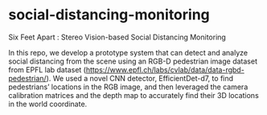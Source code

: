 # social-distancing-monitoring
Six Feet Apart : Stereo Vision-based Social Distancing Monitoring

In this repo, we develop a prototype system that can detect and analyze social distancing from the scene
using an RGB-D pedestrian image dataset from EPFL lab dataset (https://www.epfl.ch/labs/cvlab/data/data-rgbd-pedestrian/).
We used a novel CNN detector, EfficientDet-d7, to find pedestrians’ locations in the RGB image,
and then leveraged the camera calibration matrices and the depth map to accurately find their 3D locations in the world coordinate.
